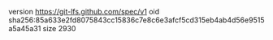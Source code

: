 version https://git-lfs.github.com/spec/v1
oid sha256:85a633e2fd8075843cc15836c7e8c6e3afcf5cd315eb4ab4d56e9515a5a45a31
size 2930
